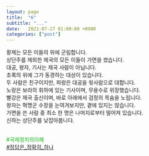 ```yaml
---
layout: page
title:  "6"
subtitle: "..."
date:   2021-07-27 01:00:00 +0900
categories: ["post"]
---
```


황제는 모든 이들의 위에 군림합니다.<br>
상단주를 제외한 제국의 모든 이들이 가면을 썼습니다.<br>
대공, 왕자, 기사는 제국 사람이 아닙니다.<br>
초록의 위에 그가 동경하는 대상이 있습니다.<br>
두 사람은 친구이지만, 파랑은 대공을 윗사람으로 대합니다.<br>
노랑은 보라의 휘하에 있는 기사이며, 무용수로 위장했습니다.<br>
빨강은 제국 출신이며, 바로 아래에서 검정의 목숨을 노립니다.<br>
왕자는 혁명군 수장을 눈여겨보지만, 곁에 있지는 않습니다.<br>
가면을 쓴 사람 중 최소 한 명은 나머지로부터 떨어져 있습니다.<br>
신하는 상단주를 낮잡아봅니다.<br>
<br>

<p style="color: #13b013;">
  &#35;국제정치의이해<br>
  <a href = "https://seil0224.github.io/labyrinth/unnamed3">&#35;정답은&#95;정확히&#95;하나</a><br>
</p>
